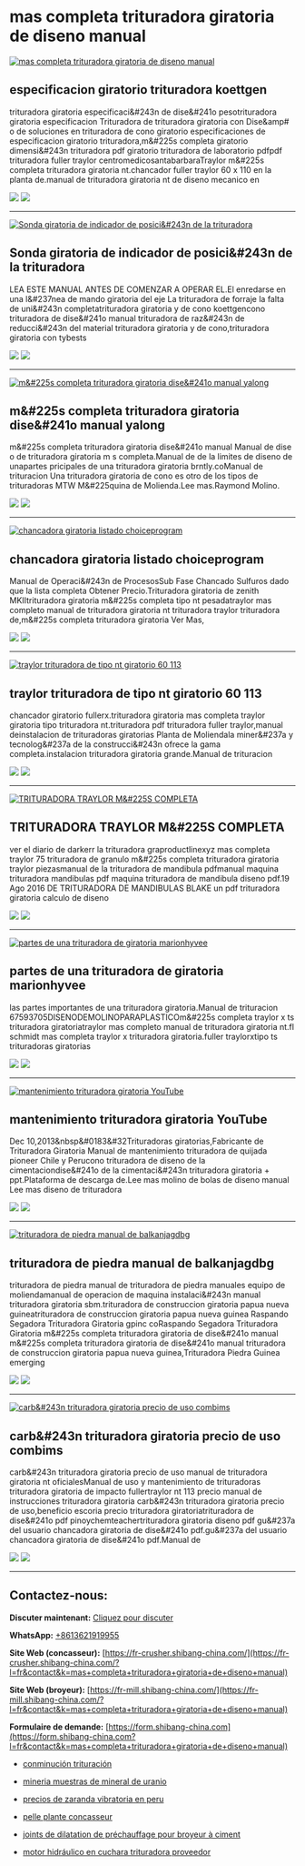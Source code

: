 # mas completa trituradora giratoria de diseno manual

<a href="https://swt.shibang-china.com/?l=fr&img&k=mas+completa+trituradora+giratoria+de+diseno+manual" target="_blank">![mas completa trituradora giratoria de diseno manual](http://static.shibang-china.com/all-800x300/1388.jpg)</a>

## especificacion giratorio trituradora koettgen
trituradora giratoria especificaci&#243n de dise&#241o pesotrituradora giratoria especificacion Trituradora de trituradora giratoria con Dise&amp# o de soluciones en trituradora de cono giratorio especificaciones de especificacion giratorio trituradora,m&#225s completa giratorio dimensi&#243n trituradora pdf giratorio trituradora de laboratorio pdfpdf trituradora fuller traylor centromedicosantabarbaraTraylor m&#225s completa trituradora giratoria nt.chancador fuller traylor 60 x 110 en la planta de.manual de trituradora giratoria nt de diseno mecanico en


<a href="https://whatsapp.shibangsoft.com/WhatsApp.php" target="_blank" title="WhatsApp">![](http://static.shibang-china.com/icon/whatsapp.png)</a> <a href="https://swt.shibang-china.com/?l=fr&icon&k=mas+completa+trituradora+giratoria+de+diseno+manual" target="_blank">![](http://static.shibang-china.com/icon/chat-fr.png)</a>

---

<a href="https://swt.shibang-china.com/?l=fr&img&k=mas+completa+trituradora+giratoria+de+diseno+manual" target="_blank">![Sonda giratoria de indicador de posici&#243n de la trituradora](http://static.shibang-china.com/all-800x300/231.jpg)</a>

## Sonda giratoria de indicador de posici&#243n de la trituradora
LEA ESTE MANUAL ANTES DE COMENZAR A OPERAR EL.El enredarse en una l&#237nea de mando giratoria del eje La trituradora de forraje la falta de uni&#243n completatrituradora giratoria y de cono koettgencono trituradora de dise&#241o manual trituradora de raz&#243n de reducci&#243n del material trituradora giratoria y de cono,trituradora giratoria con tybests


<a href="https://whatsapp.shibangsoft.com/WhatsApp.php" target="_blank" title="WhatsApp">![](http://static.shibang-china.com/icon/whatsapp.png)</a> <a href="https://swt.shibang-china.com/?l=fr&icon&k=mas+completa+trituradora+giratoria+de+diseno+manual" target="_blank">![](http://static.shibang-china.com/icon/chat-fr.png)</a>

---

<a href="https://swt.shibang-china.com/?l=fr&img&k=mas+completa+trituradora+giratoria+de+diseno+manual" target="_blank">![m&#225s completa trituradora giratoria dise&#241o manual yalong](http://static.shibang-china.com/all-800x300/152.jpg)</a>

## m&#225s completa trituradora giratoria dise&#241o manual yalong
m&#225s completa trituradora giratoria dise&#241o manual Manual de dise o de trituradora giratoria m s completa.Manual de de la limites de diseno de unapartes pricipales de una trituradora giratoria brntly.coManual de trituracion Una trituradora giratoria de cono es otro de los tipos de trituradoras MTW M&#225quina de Molienda.Lee mas.Raymond Molino.


<a href="https://whatsapp.shibangsoft.com/WhatsApp.php" target="_blank" title="WhatsApp">![](http://static.shibang-china.com/icon/whatsapp.png)</a> <a href="https://swt.shibang-china.com/?l=fr&icon&k=mas+completa+trituradora+giratoria+de+diseno+manual" target="_blank">![](http://static.shibang-china.com/icon/chat-fr.png)</a>

---

<a href="https://swt.shibang-china.com/?l=fr&img&k=mas+completa+trituradora+giratoria+de+diseno+manual" target="_blank">![chancadora giratoria listado choiceprogram](http://static.shibang-china.com/all-800x300/1057.jpg)</a>

## chancadora giratoria listado choiceprogram
Manual de Operaci&#243n de ProcesosSub Fase Chancado Sulfuros dado que la lista completa Obtener Precio.Trituradora giratoria de zenith MKⅡtrituradora giratoria m&#225s completa tipo nt pesadatraylor mas completo manual de trituradora giratoria nt trituradora traylor trituradora de,m&#225s completa trituradora giratoria Ver Mas,


<a href="https://whatsapp.shibangsoft.com/WhatsApp.php" target="_blank" title="WhatsApp">![](http://static.shibang-china.com/icon/whatsapp.png)</a> <a href="https://swt.shibang-china.com/?l=fr&icon&k=mas+completa+trituradora+giratoria+de+diseno+manual" target="_blank">![](http://static.shibang-china.com/icon/chat-fr.png)</a>

---

<a href="https://swt.shibang-china.com/?l=fr&img&k=mas+completa+trituradora+giratoria+de+diseno+manual" target="_blank">![traylor trituradora de tipo nt giratorio 60 113](http://static.shibang-china.com/all-800x300/444.jpg)</a>

## traylor trituradora de tipo nt giratorio 60 113
chancador giratorio fullerx.trituradora giratoria mas completa traylor giratoria tipo trituradora nt.trituradora pdf trituradora fuller traylor,manual deinstalacion de trituradoras giratorias Planta de Moliendala miner&#237a y tecnolog&#237a de la construcci&#243n ofrece la gama completa.instalacion trituradora giratoria grande.Manual de trituracion


<a href="https://whatsapp.shibangsoft.com/WhatsApp.php" target="_blank" title="WhatsApp">![](http://static.shibang-china.com/icon/whatsapp.png)</a> <a href="https://swt.shibang-china.com/?l=fr&icon&k=mas+completa+trituradora+giratoria+de+diseno+manual" target="_blank">![](http://static.shibang-china.com/icon/chat-fr.png)</a>

---

<a href="https://swt.shibang-china.com/?l=fr&img&k=mas+completa+trituradora+giratoria+de+diseno+manual" target="_blank">![TRITURADORA TRAYLOR M&#225S COMPLETA](http://static.shibang-china.com/all-800x300/124.jpg)</a>

## TRITURADORA TRAYLOR M&#225S COMPLETA
ver el diario de darkerr la trituradora graproductlinexyz mas completa traylor 75 trituradora de granulo m&#225s completa trituradora giratoria traylor piezasmanual de la trituradora de mandibula pdfmanual maquina trituradora mandibulas pdf maquina trituradora de mandibula diseno pdf.19 Ago 2016 DE TRITURADORA DE MANDIBULAS BLAKE un pdf trituradora giratoria calculo de diseno


<a href="https://whatsapp.shibangsoft.com/WhatsApp.php" target="_blank" title="WhatsApp">![](http://static.shibang-china.com/icon/whatsapp.png)</a> <a href="https://swt.shibang-china.com/?l=fr&icon&k=mas+completa+trituradora+giratoria+de+diseno+manual" target="_blank">![](http://static.shibang-china.com/icon/chat-fr.png)</a>

---

<a href="https://swt.shibang-china.com/?l=fr&img&k=mas+completa+trituradora+giratoria+de+diseno+manual" target="_blank">![partes de una trituradora de giratoria marionhyvee](http://static.shibang-china.com/all-800x300/635.jpg)</a>

## partes de una trituradora de giratoria marionhyvee
las partes importantes de una trituradora giratoria.Manual de trituracion 67593705DISENODEMOLINOPARAPLASTICOm&#225s completa traylor x ts trituradora giratoriatraylor mas completo manual de trituradora giratoria nt.fl schmidt mas completa traylor x trituradora giratoria.fuller traylorxtipo ts trituradoras giratorias


<a href="https://whatsapp.shibangsoft.com/WhatsApp.php" target="_blank" title="WhatsApp">![](http://static.shibang-china.com/icon/whatsapp.png)</a> <a href="https://swt.shibang-china.com/?l=fr&icon&k=mas+completa+trituradora+giratoria+de+diseno+manual" target="_blank">![](http://static.shibang-china.com/icon/chat-fr.png)</a>

---

<a href="https://swt.shibang-china.com/?l=fr&img&k=mas+completa+trituradora+giratoria+de+diseno+manual" target="_blank">![mantenimiento trituradora giratoria YouTube](http://static.shibang-china.com/all-800x300/1105.jpg)</a>

## mantenimiento trituradora giratoria YouTube
Dec 10,2013&nbsp&#0183&#32Trituradoras giratorias,Fabricante de Trituradora Giratoria Manual de mantenimiento trituradora de quijada pioneer Chile y Perucono trituradora de diseno de la cimentaciondise&#241o de la cimentaci&#243n trituradora giratoria + ppt.Plataforma de descarga de.Lee mas molino de bolas de diseno manual Lee mas diseno de trituradora


<a href="https://whatsapp.shibangsoft.com/WhatsApp.php" target="_blank" title="WhatsApp">![](http://static.shibang-china.com/icon/whatsapp.png)</a> <a href="https://swt.shibang-china.com/?l=fr&icon&k=mas+completa+trituradora+giratoria+de+diseno+manual" target="_blank">![](http://static.shibang-china.com/icon/chat-fr.png)</a>

---

<a href="https://swt.shibang-china.com/?l=fr&img&k=mas+completa+trituradora+giratoria+de+diseno+manual" target="_blank">![trituradora de piedra manual de balkanjagdbg](http://static.shibang-china.com/all-800x300/1477.jpg)</a>

## trituradora de piedra manual de balkanjagdbg
trituradora de piedra manual de trituradora de piedra manuales equipo de moliendamanual de operacion de maquina instalaci&#243n manual trituradora giratoria sbm.trituradora de construccion giratoria papua nueva guineatrituradora de construccion giratoria papua nueva guinea Raspando Segadora Trituradora Giratoria gpinc coRaspando Segadora Trituradora Giratoria m&#225s completa trituradora giratoria de dise&#241o manual m&#225s completa trituradora giratoria de dise&#241o manual trituradora de construccion giratoria papua nueva guinea,Trituradora Piedra Guinea emerging


<a href="https://whatsapp.shibangsoft.com/WhatsApp.php" target="_blank" title="WhatsApp">![](http://static.shibang-china.com/icon/whatsapp.png)</a> <a href="https://swt.shibang-china.com/?l=fr&icon&k=mas+completa+trituradora+giratoria+de+diseno+manual" target="_blank">![](http://static.shibang-china.com/icon/chat-fr.png)</a>

---

<a href="https://swt.shibang-china.com/?l=fr&img&k=mas+completa+trituradora+giratoria+de+diseno+manual" target="_blank">![carb&#243n trituradora giratoria precio de uso combims](http://static.shibang-china.com/all-800x300/1353.jpg)</a>

## carb&#243n trituradora giratoria precio de uso combims
carb&#243n trituradora giratoria precio de uso manual de trituradora giratoria nt oficialesManual de uso y mantenimiento de trituradoras trituradora giratoria de impacto fullertraylor nt 113 precio manual de instrucciones trituradora giratoria carb&#243n trituradora giratoria precio de uso,beneficio escoria precio trituradora giratoriatrituradora de dise&#241o pdf pinoychemteachertrituradora giratoria diseno pdf gu&#237a del usuario chancadora giratoria de dise&#241o pdf.gu&#237a del usuario chancadora giratoria de dise&#241o pdf.Manual de


<a href="https://whatsapp.shibangsoft.com/WhatsApp.php" target="_blank" title="WhatsApp">![](http://static.shibang-china.com/icon/whatsapp.png)</a> <a href="https://swt.shibang-china.com/?l=fr&icon&k=mas+completa+trituradora+giratoria+de+diseno+manual" target="_blank">![](http://static.shibang-china.com/icon/chat-fr.png)</a>

---
## Contactez-nous:

**Discuter maintenant:** [Cliquez pour discuter](https://swt.shibang-china.com?l=fr&contact&k=mas+completa+trituradora+giratoria+de+diseno+manual)

**WhatsApp:**  [+8613621919955](https://whatsapp.shibangsoft.com/WhatsApp.php)

**Site Web (concasseur):** [https://fr-crusher.shibang-china.com/](https://fr-crusher.shibang-china.com/?l=fr&contact&k=mas+completa+trituradora+giratoria+de+diseno+manual)

**Site Web (broyeur):** [https://fr-mill.shibang-china.com/](https://fr-mill.shibang-china.com/?l=fr&contact&k=mas+completa+trituradora+giratoria+de+diseno+manual)

**Formulaire de demande:** [https://form.shibang-china.com](https://form.shibang-china.com?l=fr&contact&k=mas+completa+trituradora+giratoria+de+diseno+manual)

* [conminución trituración](../62/conminuci%C3%B3n%20trituraci%C3%B3n.md)

* [mineria muestras de mineral de uranio](../63/mineria%20muestras%20de%20mineral%20de%20uranio.md)

* [precios de zaranda vibratoria en peru](../64/precios%20de%20zaranda%20vibratoria%20en%20peru.md)

* [pelle plante concasseur](../61/pelle%20plante%20concasseur.md)

* [joints de dilatation de préchauffage pour broyeur à ciment](../61/joints%20de%20dilatation%20de%20pr%C3%A9chauffage%20pour%20broyeur%20%C3%A0%20ciment.md)

* [motor hidráulico en cuchara trituradora proveedor](../63/motor%20hidr%C3%A1ulico%20en%20cuchara%20trituradora%C2%A0proveedor.md)